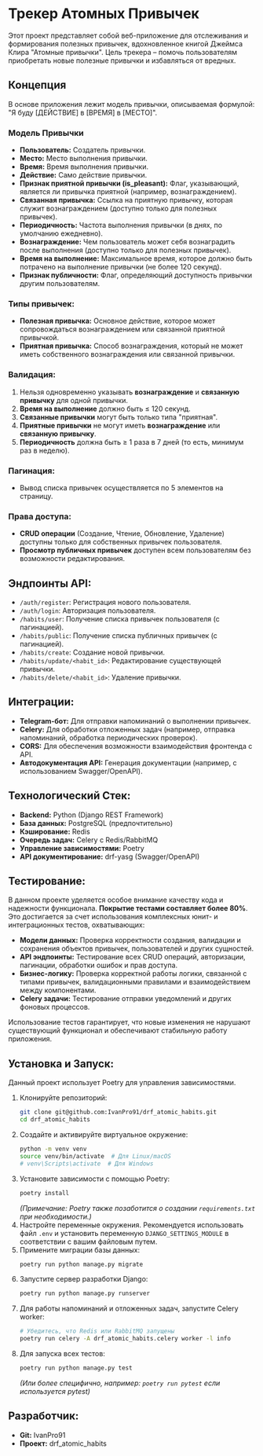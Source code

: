 # Трекер Атомных Привычек

Этот проект представляет собой веб-приложение для отслеживания и формирования полезных привычек, вдохновленное книгой Джеймса Клира "Атомные привычки". Цель трекера – помочь пользователям приобретать новые полезные привычки и избавляться от вредных.

## Концепция

В основе приложения лежит модель привычки, описываемая формулой: "Я буду [ДЕЙСТВИЕ] в [ВРЕМЯ] в [МЕСТО]".

### Модель Привычки

*   **Пользователь:** Создатель привычки.
*   **Место:** Место выполнения привычки.
*   **Время:** Время выполнения привычки.
*   **Действие:** Само действие привычки.
*   **Признак приятной привычки (is\_pleasant):** Флаг, указывающий, является ли привычка приятной (например, вознаграждением).
*   **Связанная привычка:** Ссылка на приятную привычку, которая служит вознаграждением (доступно только для полезных привычек).
*   **Периодичность:** Частота выполнения привычки (в днях, по умолчанию ежедневно).
*   **Вознаграждение:** Чем пользователь может себя вознаградить после выполнения (доступно только для полезных привычек).
*   **Время на выполнение:** Максимальное время, которое должно быть потрачено на выполнение привычки (не более 120 секунд).
*   **Признак публичности:** Флаг, определяющий доступность привычки другим пользователям.

### Типы привычек:

*   **Полезная привычка:** Основное действие, которое может сопровождаться вознаграждением или связанной приятной привычкой.
*   **Приятная привычка:** Способ вознаграждения, который не может иметь собственного вознаграждения или связанной привычки.

### Валидация:

1.  Нельзя одновременно указывать **вознаграждение** и **связанную привычку** для одной привычки.
2.  **Время на выполнение** должно быть ≤ 120 секунд.
3.  **Связанные привычки** могут быть только типа "приятная".
4.  **Приятные привычки** не могут иметь **вознаграждение** или **связанную привычку**.
5.  **Периодичность** должна быть ≥ 1 раза в 7 дней (то есть, минимум раз в неделю).

### Пагинация:

*   Вывод списка привычек осуществляется по 5 элементов на страницу.

### Права доступа:

*   **CRUD операции** (Создание, Чтение, Обновление, Удаление) доступны только для собственных привычек пользователя.
*   **Просмотр публичных привычек** доступен всем пользователям без возможности редактирования.

## Эндпоинты API:

*   `/auth/register`: Регистрация нового пользователя.
*   `/auth/login`: Авторизация пользователя.
*   `/habits/user`: Получение списка привычек пользователя (с пагинацией).
*   `/habits/public`: Получение списка публичных привычек (с пагинацией).
*   `/habits/create`: Создание новой привычки.
*   `/habits/update/<habit_id>`: Редактирование существующей привычки.
*   `/habits/delete/<habit_id>`: Удаление привычки.

## Интеграции:

*   **Telegram-бот:** Для отправки напоминаний о выполнении привычек.
*   **Celery:** Для обработки отложенных задач (например, отправка напоминаний, обработка периодических проверок).
*   **CORS:** Для обеспечения возможности взаимодействия фронтенда с API.
*   **Автодокументация API:** Генерация документации (например, с использованием Swagger/OpenAPI).

## Технологический Стек:

*   **Backend:** Python (Django REST Framework)
*   **База данных:** PostgreSQL (предпочтительно)
*   **Кэширование:** Redis
*   **Очередь задач:** Celery с Redis/RabbitMQ
*   **Управление зависимостями:** Poetry
*   **API документирование:** drf-yasg (Swagger/OpenAPI)

## Тестирование:

В данном проекте уделяется особое внимание качеству кода и надежности функционала. **Покрытие тестами составляет более 80%**. Это достигается за счет использования комплексных юнит- и интеграционных тестов, охватывающих:

*   **Модели данных:** Проверка корректности создания, валидации и сохранения объектов привычек, пользователей и других сущностей.
*   **API эндпоинты:** Тестирование всех CRUD операций, авторизации, пагинации, обработки ошибок и прав доступа.
*   **Бизнес-логику:** Проверка корректной работы логики, связанной с типами привычек, валидационными правилами и взаимодействием между компонентами.
*   **Celery задачи:** Тестирование отправки уведомлений и других фоновых процессов.

Использование тестов гарантирует, что новые изменения не нарушают существующий функционал и обеспечивают стабильную работу приложения.

## Установка и Запуск:

Данный проект использует Poetry для управления зависимостями.

1.  Клонируйте репозиторий:
    ```bash
    git clone git@github.com:IvanPro91/drf_atomic_habits.git
    cd drf_atomic_habits
    ```
2.  Создайте и активируйте виртуальное окружение:
    ```bash
    python -m venv venv
    source venv/bin/activate  # Для Linux/macOS
    # venv\Scripts\activate  # Для Windows
    ```
3.  Установите зависимости с помощью Poetry:
    ```bash
    poetry install
    ```
    *(Примечание: Poetry также позаботится о создании `requirements.txt` при необходимости.)*
4.  Настройте переменные окружения. Рекомендуется использовать файл `.env` и установить переменную `DJANGO_SETTINGS_MODULE` в соответствии с вашим файловым путем.
5.  Примените миграции базы данных:
    ```bash
    poetry run python manage.py migrate
    ```
6.  Запустите сервер разработки Django:
    ```bash
    poetry run python manage.py runserver
    ```
7.  Для работы напоминаний и отложенных задач, запустите Celery worker:
    ```bash
    # Убедитесь, что Redis или RabbitMQ запущены
    poetry run celery -A drf_atomic_habits.celery worker -l info
    ```
8.  Для запуска всех тестов:
    ```bash
    poetry run python manage.py test
    ```
    *(Или более специфично, например: `poetry run pytest` если используется pytest)*

## Разработчик:

*   **Git:** IvanPro91
*   **Проект:** drf\_atomic\_habits

